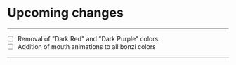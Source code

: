 # Upcoming changes

<hr>

- [ ] Removal of "Dark Red" and "Dark Purple" colors
- [ ] Addition of mouth animations to all bonzi colors

<hr>
